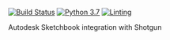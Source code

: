 [![Build Status](https://dev.azure.com/shotgun-ecosystem/Toolkit/_apis/build/status/Engines/tk-sketchbook?branchName=master)](https://dev.azure.com/shotgun-ecosystem/Toolkit/_build/latest?definitionId=82&branchName=master)
[![Python 3.7](https://img.shields.io/badge/python-3.7-blue.svg)](https://www.python.org/)
[![Linting](https://img.shields.io/badge/PEP8%20by-Hound%20CI-a873d1.svg)](https://houndci.com)

Autodesk Sketchbook integration with Shotgun
